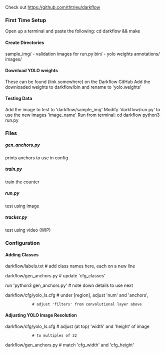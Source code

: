 Check out https://github.com/thtrieu/darkflow

### First Time Setup
Open up a terminal and paste the following:
cd darkflow && make

#### Create Directories
sample_img/    - validation images for run.py
bin/           - yolo weights
annotations/
images/

#### Download YOLO weights
These can be found (link somewhere) on the Darkflow GitHub
Add the downloaded weights to darkflow/bin and rename to 'yolo.weights'

#### Testing Data
Add the image to test to 'darkflow/sample_img'
Modify 'darkflow/run.py' to use the new images 'image_name'
Run from terminal:
cd darkflow
python3 run.py

### Files
##### gen_anchors.py
prints anchors to use in config
##### train.py
train the counter
##### run.py
test using image
##### tracker.py
test using video (WIP)



### Configuration

#### Adding Classes
darkflow/labels.txt		# add class names here, each on a new line

darkflow/gen_anchors.py		# update 'cfg_classes'

run 'python3 gen_anchors.py'	# note down details to use next

darkflow/cfg/yolo_ls.cfg	# under [region], adjust 'num' and 'anchors',

				# adjust 'filters' from convolutional layer above

#### Adjusting YOLO Image Resolution
darkflow/cfg/yolo_ls.cfg	# adjust (at top) 'width' and 'height' of image 

				# to multiples of 32
				
darkflow/gen_anchors.py		# match 'cfg_width' and 'cfg_height'


